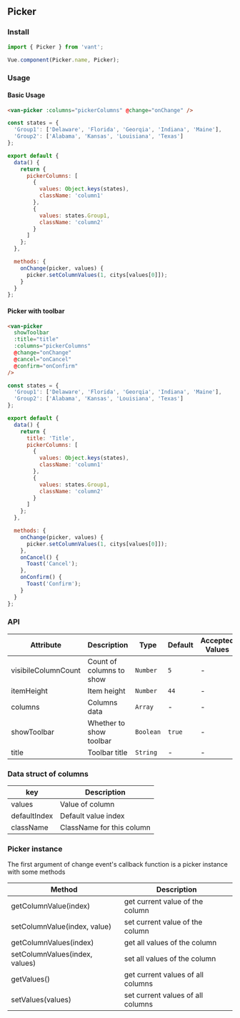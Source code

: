 ## Picker

### Install
``` javascript
import { Picker } from 'vant';

Vue.component(Picker.name, Picker);
```

### Usage

#### Basic Usage


```html
<van-picker :columns="pickerColumns" @change="onChange" />
```

```javascript
const states = {
  'Group1': ['Delaware', 'Florida', 'Georqia', 'Indiana', 'Maine'],
  'Group2': ['Alabama', 'Kansas', 'Louisiana', 'Texas']
};

export default {
  data() {
    return {
      pickerColumns: [
        {
          values: Object.keys(states),
          className: 'column1'
        },
        {
          values: states.Group1,
          className: 'column2'
        }
      ]
    };
  },

  methods: {
    onChange(picker, values) {
      picker.setColumnValues(1, citys[values[0]]);
    }
  }
};
```


#### Picker with toolbar

```html
<van-picker
  showToolbar
  :title="title"
  :columns="pickerColumns"
  @change="onChange"
  @cancel="onCancel"
  @confirm="onConfirm"
/>
```

```javascript
const states = {
  'Group1': ['Delaware', 'Florida', 'Georqia', 'Indiana', 'Maine'],
  'Group2': ['Alabama', 'Kansas', 'Louisiana', 'Texas']
};

export default {
  data() {
    return {
      title: 'Title',
      pickerColumns: [
        {
          values: Object.keys(states),
          className: 'column1'
        },
        {
          values: states.Group1,
          className: 'column2'
        }
      ]
    };
  },

  methods: {
    onChange(picker, values) {
      picker.setColumnValues(1, citys[values[0]]);
    },
    onCancel() {
      Toast('Cancel');
    },
    onConfirm() {
      Toast('Confirm');
    }
  }
};
```

### API

| Attribute | Description | Type | Default | Accepted Values |
|-----------|-----------|-----------|-------------|-------------|
| visibileColumnCount | Count of columns to show | `Number` | `5` | - |
| itemHeight | Item height | `Number` | `44` | - |
| columns | Columns data | `Array` | - | - |
| showToolbar | Whether to show toolbar | `Boolean` | `true` | - |
| title | Toolbar title | `String` | - | - |

### Data struct of columns

| key | Description |
|-----------|-----------|
| values | Value of column |
| defaultIndex | Default value index |
| className | ClassName for this column |

### Picker instance
The first argument of change event's callback function is a picker instance with some methods

| Method | Description |
|-----------|-----------|
| getColumnValue(index) | get current value of the column |
| setColumnValue(index, value) | set current value of the column |
| getColumnValues(index) | get all values of the column |
| setColumnValues(index, values) | set all values of the column |
| getValues() | get current values of all columns |
| setValues(values) | set current values of all columns |
